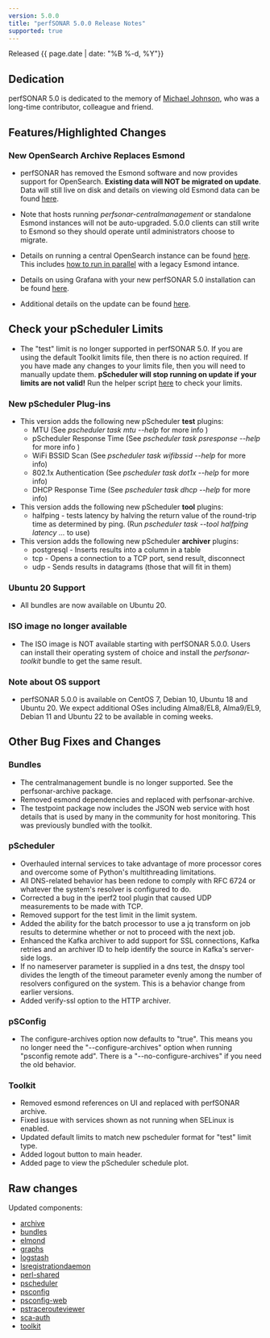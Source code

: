 ```yaml
---
version: 5.0.0
title: "perfSONAR 5.0.0 Release Notes"
supported: true
---
```


Released {{ page.date | date: "%B %-d, %Y"}}

Dedication
----------

perfSONAR 5.0 is dedicated to the memory of [Michael
Johnson](https://www.allencares.com/obituaries/Michael-Johnson-145/#!/Obituary),
who was a long-time contributor, colleague and friend.


Features/Highlighted Changes
--------
### New OpenSearch Archive Replaces Esmond

- perfSONAR has removed the Esmond software and now provides support for OpenSearch. **Existing data will NOT be migrated on update**. Data will still live on disk and details on viewing old Esmond data can be found [here](https://docs.perfsonar.net/legacy_archive_esmond.html). 

- Note that hosts running *perfsonar-centralmanagement* or standalone Esmond instances will not be auto-upgraded. 5.0.0 clients can still write to Esmond so they should operate until administrators choose to migrate.

- Details on running a central OpenSearch instance can be found [here](https://docs.perfsonar.net/multi_ma_install.html). This includes [how to run in parallel](https://docs.perfsonar.net/release_candidates/multi_ma_install.html#legacy-installation-writing-to-both-esmond-and-opensearch) with a legacy Esmond intance.

- Details on using Grafana with your new perfSONAR 5.0 installation can be found [here](https://docs.perfsonar.net/grafana_cookbook.html).

- Additional details on the update can be found [here](https://docs.perfsonar.net/manage_update.html#upgrading-to-perfsonar-5-x).

## Check your pScheduler Limits

- The "test" limit is no longer supported in perfSONAR 5.0. If you are using the default Toolkit limits file, then there is no action required. If you have made any changes to your limits file, then you will need to manually update them. **pScheduler will stop running on update if your limits are not valid!** Run the helper script [here](https://github.com/perfsonar/pscheduler-limit-checker-for-5.0) to check your limits.


### New pScheduler Plug-ins

- This version adds the following new pScheduler **test** plugins:
    - MTU (See *pscheduler task mtu --help* for more info )
    - pScheduler Response Time (See *pscheduler task psresponse --help* for more info )
    - WiFi BSSID Scan (See *pscheduler task wifibssid --help* for more info)
    - 802.1x Authentication (See *pscheduler task dot1x --help* for more info)
    - DHCP Response Time (See *pscheduler task dhcp --help* for more info)
- This version adds the following new pScheduler **tool** plugins:
    - halfping - tests latency by halving the return value of the round-trip time as determined by ping. (Run *pscheduler task --tool halfping latency ...* to use)
- This version adds the following new pScheduler **archiver** plugins:
    - postgresql - Inserts results into a column in a table
    - tcp - Opens a connection to a TCP port, send result, disconnect
    - udp - Sends results in datagrams (those that will fit in them)


### Ubuntu 20 Support

- All bundles are now available on Ubuntu 20.

### ISO image no longer available

- The ISO image is NOT available starting with perfSONAR 5.0.0. Users can install their operating system of choice and install the *perfsonar-toolkit* bundle to get the same result. 

### Note about OS support

- perfSONAR 5.0.0 is available on CentOS 7, Debian 10, Ubuntu 18 and Ubuntu 20. We expect additional OSes including Alma8/EL8, Alma9/EL9, Debian 11 and Ubuntu 22 to be available in coming weeks. 

Other Bug Fixes and Changes
----------------------------
### Bundles
- The centralmanagement bundle is no longer supported. See the perfsonar-archive package.
- Removed esmond dependencies and replaced with perfsonar-archive.
- The testpoint package now includes the JSON web service with host details that is used by many in the community for host monitoring. This was previously bundled with the toolkit.

### pScheduler
- Overhauled internal services to take advantage of more processor cores and overcome some of Python's multithreading limitations.
- All DNS-related behavior has been redone to comply with RFC 6724 or whatever the system's resolver is configured to do.
- Corrected a bug in the iperf2 tool plugin that caused UDP measurements to be made with TCP.
- Removed support for the test limit in the limit system.
- Added the ability for the batch processor to use a jq transform on job results to determine whether or not to proceed with the next job.
- Enhanced the Kafka archiver to add support for SSL connections, Kafka retries and an archiver ID to help identify the source in Kafka's server-side logs.
- If no nameserver parameter is supplied in a dns test, the dnspy tool divides the length of the timeout parameter evenly among the number of resolvers configured on the system. This is a behavior change from earlier versions.
- Added verify-ssl option to the HTTP archiver.

### pSConfig

-  The configure-archives option now defaults to "true". This means you no longer need the "--configure-archives" option when running "psconfig remote add". There is a "--no-configure-archives" if you need the old behavior.

### Toolkit

- Removed esmond references on UI and replaced with perfSONAR archive.
- Fixed issue with services shown as not running when SELinux is enabled.
- Updated default limits to match new pscheduler format for "test" limit type.
- Added logout button to main header.
- Added page to view the pScheduler schedule plot.

Raw changes
-----------

Updated components:

-   [archive](https://github.com/perfsonar/archive/compare/main...v5.0.0)
-   [bundles](https://github.com/perfsonar/bundles/compare/v4.4.6...v5.0.0)
-   [elmond](https://github.com/perfsonar/logstash/compare/elmond...v5.0.0)
-   [graphs](https://github.com/perfsonar/graphs/compare/v4.4.6...v5.0.0)
-   [logstash](https://github.com/perfsonar/logstash/compare/main...v5.0.0)
-   [lsregistrationdaemon](https://github.com/perfsonar/ls-registration-daemon/compare/v4.4.6...v5.0.0)
-   [perl-shared](https://github.com/perfsonar/perl-shared/compare/v4.4.6...v5.0.0)
-   [pscheduler](https://github.com/perfsonar/pscheduler/compare/v4.4.6...v5.0.0)
-   [psconfig](https://github.com/perfsonar/psconfig/compare/v4.4.6...v5.0.0)
-   [psconfig-web](https://github.com/perfsonar/psconfig-web/compare/v4.4.6...v5.0.0)
-   [pstracerouteviewer](https://github.com/perfsonar/pstracerouteviewer/compare/v4.4.6...v5.0.0)
-   [sca-auth](https://github.com/perfsonar/sca-auth/compare/v4.4.6...v5.0.0)
-   [toolkit](https://github.com/perfsonar/toolkit/compare/v4.4.6...v5.0.0)

